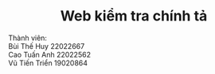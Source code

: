 <h1 style = "text-align:center;"> Web kiểm tra chính tả </h1>

Thành viên:<br>
Bùi Thế Huy 22022667 <br>
Cao Tuấn Anh 22022562 <br>
Vũ Tiến Triển 19020864
